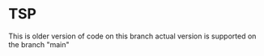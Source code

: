 # TSP
This is older version of code on this branch
actual version is supported on the branch "main"
